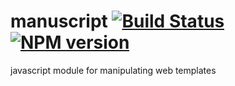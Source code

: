 manuscript [![Build Status](https://travis-ci.org/typesettin/manuscript.svg?branch=master)](https://travis-ci.org/typesettin/manuscript) [![NPM version](https://badge.fury.io/js/manuscriptjs.svg)](http://badge.fury.io/js/manuscriptjs)
==========

javascript module for manipulating web templates
